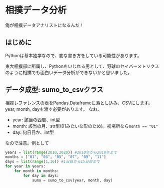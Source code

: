 # 相撲データ分析



俺が相撲データアナリストになるんだ！



## はじめに

Pythonは基本独学なので、変な書き方をしている可能性があります。

東大相撲部に所属し、Pythonをいじれる男として、野球のセイバーメトリクスのように相撲でも面白いデータ分析ができないかと思いました。

## データ成型: sumo_to_csvクラス
相撲レファレンスの表をPandas.Dataframeに落とし込み、CSVにします。
year, month, dayを渡す必要があります。
なお、

- year: 該当の西暦、int型
- month: 該当の月、str型(01みたいな形のため)。初場所なら```month == "01"```
- day: 何日目か、int型

なので注意。例として

```python
years = list(range(2010,2020)) #2010年から2019年まで
months = ["01", "03", "05", "07", "09", "11"]
days = list(range(1,16)) #1日目から15日目まで
for year in years:
    for month in months:
        for day in days:
            sumo = sumo_to_csv(year, month, day)
```

